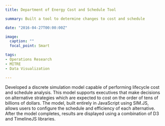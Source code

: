 ```yaml
---
title: Department of Energy Cost and Schedule Tool

summary: Built a tool to determine changes to cost and schedule

date: "2016-04-27T00:00:00Z"

image:
  caption: ""
  focal_point: Smart

tags:
- Operations Research
- MITRE
- Data Visualization

---
```


Developed a discrete simulation model capable of performing lifecycle cost and schedule analysis. This model supports executives that make decisions on alternative strategies which are expected to cost on the order of tens of billions of dollars. The model, built entirely in JavaScript using SIM.JS, allows users to configure the schedule and efficiency of each alternative. After the model completes, results are displayed using a combination of D3 and TimelineJS libraries.